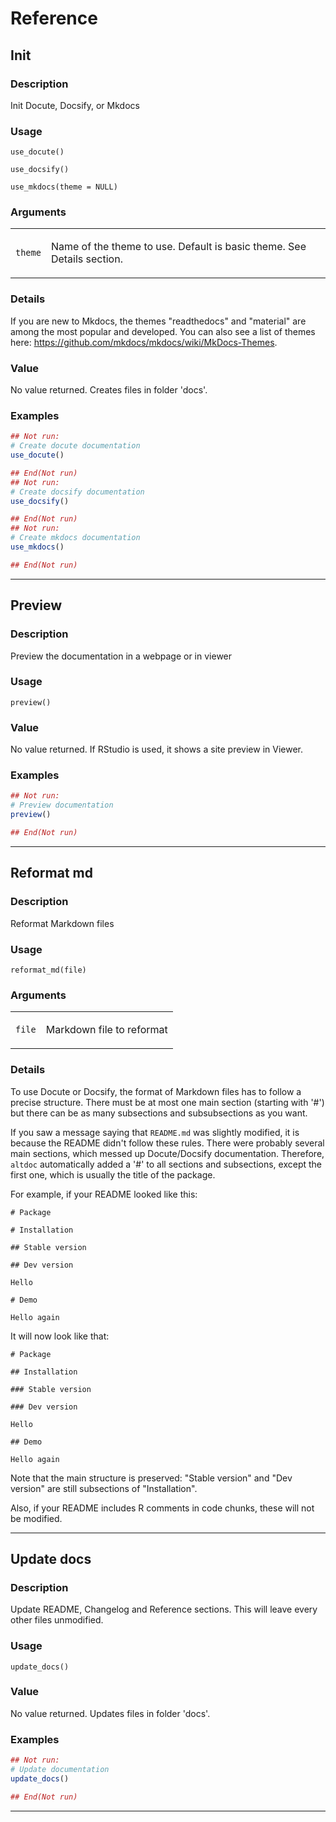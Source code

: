 # Reference 

## Init

### Description

Init Docute, Docsify, or Mkdocs

### Usage

    use_docute()

    use_docsify()

    use_mkdocs(theme = NULL)

### Arguments

<table data-summary="R argblock">
<tbody>
<tr class="odd" data-valign="top">
<td><code>theme</code></td>
<td><p>Name of the theme to use. Default is basic theme. See Details section.</p></td>
</tr>
</tbody>
</table>

### Details

If you are new to Mkdocs, the themes "readthedocs" and "material" are
among the most popular and developed. You can also see a list of themes
here: https://github.com/mkdocs/mkdocs/wiki/MkDocs-Themes.

### Value

No value returned. Creates files in folder 'docs'.

### Examples

```r
## Not run: 
# Create docute documentation
use_docute()

## End(Not run)
## Not run: 
# Create docsify documentation
use_docsify()

## End(Not run)
## Not run: 
# Create mkdocs documentation
use_mkdocs()

## End(Not run)
```


---
## Preview

### Description

Preview the documentation in a webpage or in viewer

### Usage

    preview()

### Value

No value returned. If RStudio is used, it shows a site preview in
Viewer.

### Examples


```r
## Not run: 
# Preview documentation
preview()

## End(Not run)
```


---
## Reformat md

### Description

Reformat Markdown files

### Usage

    reformat_md(file)

### Arguments

<table data-summary="R argblock">
<tbody>
<tr class="odd" data-valign="top">
<td><code>file</code></td>
<td><p>Markdown file to reformat</p></td>
</tr>
</tbody>
</table>

### Details

To use Docute or Docsify, the format of Markdown files has to follow a
precise structure. There must be at most one main section (starting with
'#') but there can be as many subsections and subsubsections as you
want.

If you saw a message saying that `README.md` was slightly modified, it
is because the README didn't follow these rules. There were probably
several main sections, which messed up Docute/Docsify documentation.
Therefore, `altdoc` automatically added a '#' to all sections and
subsections, except the first one, which is usually the title of the
package.

For example, if your README looked like this:

    # Package

    # Installation

    ## Stable version

    ## Dev version

    Hello

    # Demo

    Hello again

It will now look like that:

    # Package

    ## Installation

    ### Stable version

    ### Dev version

    Hello

    ## Demo

    Hello again

Note that the main structure is preserved: "Stable version" and "Dev
version" are still subsections of "Installation".

Also, if your README includes R comments in code chunks, these will not
be modified.


---
## Update docs

### Description

Update README, Changelog and Reference sections. This will leave every
other files unmodified.

### Usage

    update_docs()

### Value

No value returned. Updates files in folder 'docs'.

### Examples

```r
## Not run: 
# Update documentation
update_docs()

## End(Not run)
```


---
